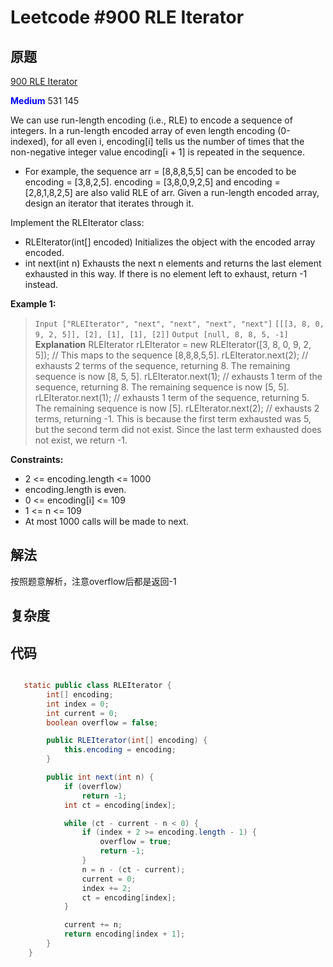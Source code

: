 # Leetcode #900 RLE Iterator

## 原题

[900 RLE Iterator](https://leetcode.com/problems/rle-iterator/)

**<span style="color:blue">Medium</span>** 531 145

We can use run-length encoding (i.e., RLE) to encode a sequence of integers. In a run-length encoded array of even length encoding (0-indexed), for all even i, encoding[i] tells us the number of times that the non-negative integer value encoding[i + 1] is repeated in the sequence.

- For example, the sequence arr = [8,8,8,5,5] can be encoded to be encoding = [3,8,2,5]. encoding = [3,8,0,9,2,5] and encoding = [2,8,1,8,2,5] are also valid RLE of arr.
Given a run-length encoded array, design an iterator that iterates through it.

Implement the RLEIterator class:

- RLEIterator(int[] encoded) Initializes the object with the encoded array encoded.
- int next(int n) Exhausts the next n elements and returns the last element exhausted in this way. If there is no element left to exhaust, return -1 instead.
 
**Example 1:**

> `Input ["RLEIterator", "next", "next", "next", "next"]`
`[[[3, 8, 0, 9, 2, 5]], [2], [1], [1], [2]]`
`Output [null, 8, 8, 5, -1]`
**Explanation**
RLEIterator rLEIterator = new RLEIterator([3, 8, 0, 9, 2, 5]); // This maps to the sequence [8,8,8,5,5].
rLEIterator.next(2); // exhausts 2 terms of the sequence, returning 8. The remaining sequence is now [8, 5, 5].
rLEIterator.next(1); // exhausts 1 term of the sequence, returning 8. The remaining sequence is now [5, 5].
rLEIterator.next(1); // exhausts 1 term of the sequence, returning 5. The remaining sequence is now [5].
rLEIterator.next(2); // exhausts 2 terms, returning -1. This is because the first term exhausted was 5,
but the second term did not exist. Since the last term exhausted does not exist, we return -1.

**Constraints:**

- 2 <= encoding.length <= 1000
- encoding.length is even.
- 0 <= encoding[i] <= 109
- 1 <= n <= 109
- At most 1000 calls will be made to next.

## 解法

按照题意解析，注意overflow后都是返回-1

## 复杂度


## 代码


```Java

   static public class RLEIterator {
        int[] encoding;
        int index = 0;
        int current = 0;
        boolean overflow = false;

        public RLEIterator(int[] encoding) {
            this.encoding = encoding;
        }

        public int next(int n) {
            if (overflow)
                return -1;
            int ct = encoding[index];

            while (ct - current - n < 0) {
                if (index + 2 >= encoding.length - 1) {
                    overflow = true;
                    return -1;
                }
                n = n - (ct - current);
                current = 0;
                index += 2;
                ct = encoding[index];
            }

            current += n;
            return encoding[index + 1];
        }
    }

```
